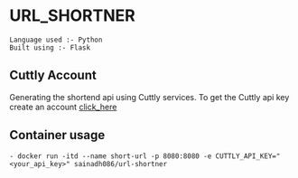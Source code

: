 # URL_SHORTNER

	Language used :- Python
	Built using :- Flask

## Cuttly Account

Generating the shortend api using Cuttly services. To get the Cuttly api key create an account <a href ="https://cuttly/register" >click_here</a>

## Container usage

	- docker run -itd --name short-url -p 8080:8080 -e CUTTLY_API_KEY="<your_api_key>" sainadh086/url-shortner

